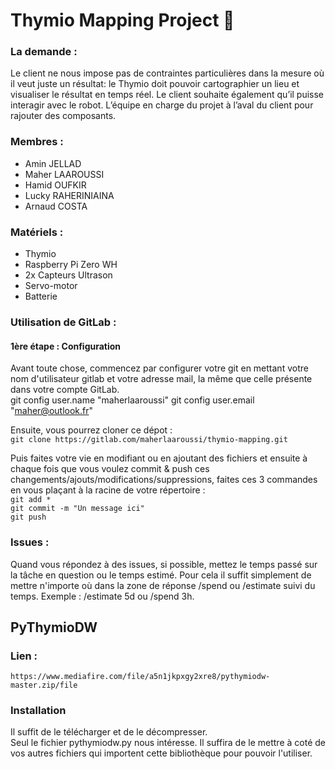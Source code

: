 # Thymio Mapping Project &#x1F53A;

### La demande :
Le client ne nous impose pas de contraintes particulières dans la mesure où il veut
juste un résultat: le Thymio doit pouvoir cartographier un lieu et visualiser le résultat
en temps réel. Le client souhaite également qu’il puisse interagir avec le robot.
L’équipe en charge du projet à l’aval du client pour rajouter des composants.

### Membres :
* Amin JELLAD
* Maher LAAROUSSI
* Hamid OUFKIR
* Lucky RAHERINIAINA
* Arnaud COSTA

### Matériels :
* Thymio
* Raspberry Pi Zero WH
* 2x Capteurs Ultrason
* Servo-motor
* Batterie


### Utilisation de GitLab :
#### 1ère étape : Configuration
Avant toute chose, commencez par configurer votre git en mettant votre nom d'utilisateur gitlab et votre adresse mail, la même que celle présente dans votre compte GitLab.  
git config user.name "maherlaaroussi"
git config user.email "maher@outlook.fr"  

Ensuite, vous pourrez cloner ce dépot :  
`git clone https://gitlab.com/maherlaaroussi/thymio-mapping.git`  
  
Puis faites votre vie en modifiant ou en ajoutant des fichiers et ensuite à chaque fois que vous voulez commit & push ces changements/ajouts/modifications/suppressions, faites ces 3 commandes en vous plaçant à la racine de votre répertoire :  
`git add *`  
`git commit -m "Un message ici"`  
`git push`

### Issues :
Quand vous répondez à des issues, si possible, mettez le temps passé sur la tâche en question ou le temps estimé. Pour cela il suffit simplement de mettre n'importe où dans la zone de réponse /spend ou /estimate suivi du temps. Exemple : /estimate 5d ou /spend 3h.


## PyThymioDW

### Lien :
`https://www.mediafire.com/file/a5n1jkpxgy2xre8/pythymiodw-master.zip/file`

### Installation
Il suffit de le télécharger et de le décompresser.  
Seul le fichier pythymiodw.py nous intéresse. Il suffira de le mettre à coté de vos autres fichiers qui importent cette bibliothèque pour pouvoir l'utiliser.
